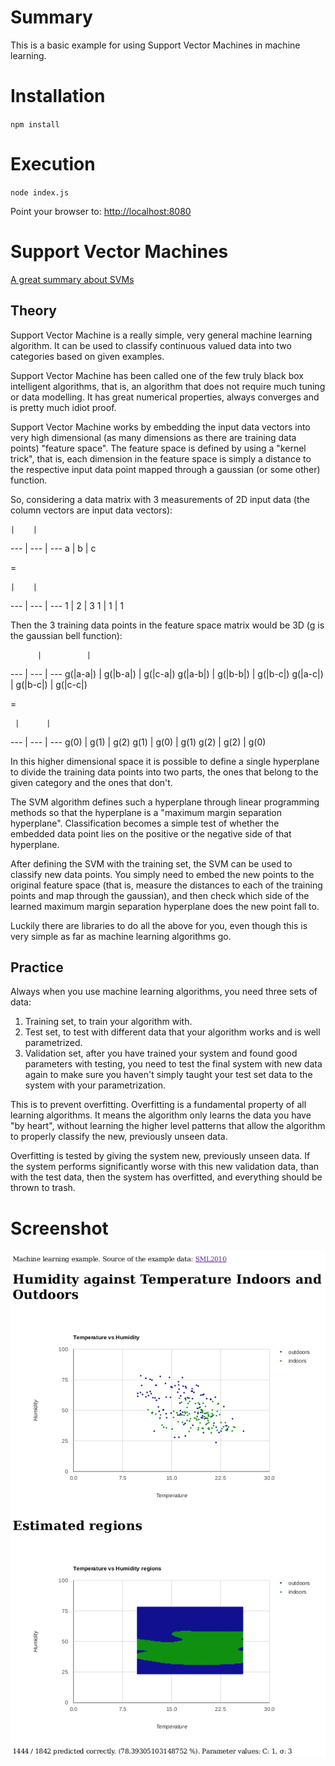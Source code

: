 # Summary
This is a basic example for using Support Vector Machines in machine learning.

# Installation
`npm install`

# Execution
`node index.js`

Point your browser to: [http://localhost:8080](http://localhost:8080)

# Support Vector Machines

[A great summary about SVMs](http://pages.cs.wisc.edu/~jerryzhu/cs540/handouts/hearst98-SVMtutorial.pdf)

## Theory

Support Vector Machine is a really simple, very general machine learning algorithm. It can be used to
classify continuous valued data into two categories based on given examples.

Support Vector Machine has been called one
of the few truly black box intelligent algorithms, that is, an algorithm that does not require much tuning
or data modelling. It has great numerical properties, always converges and is pretty much idiot proof.

Support Vector Machine works by embedding the input data vectors into very high dimensional (as many dimensions
as there are training data points) "feature space".
The feature space is defined by using a "kernel trick", that is, each dimension in the feature space is
simply a distance to the respective input data point mapped through a gaussian (or some other) function.

So, considering a data matrix with 3 measurements of 2D input data (the column vectors are input data vectors):

    |    |
--- | --- | ---
 a  |  b  |  c

 \=

    |    |
--- | --- | ---
 1  |  2  |  3
 1  |  1  |  1

Then the 3 training data points in the feature space matrix would be 3D (g is the gaussian bell function):

          |          |
   ---     |    ---     |    ---
g(\|a-a\|) | g(\|b-a\|) | g(\|c-a\|)
g(\|a-b\|) | g(\|b-b\|) | g(\|b-c\|)
g(\|a-c\|) | g(\|b-c\|) | g(\|c-c\|)

 \=

     |      |
 --- |  --- |  ---
g(0) | g(1) |  g(2)
g(1) | g(0) |  g(1)
g(2) | g(2) |  g(0)

In this higher dimensional space it is possible to define a single hyperplane to divide the training data points
into two parts, the ones that belong to the given category and the ones that don't.

The SVM algorithm defines such a hyperplane through linear programming methods so that the hyperplane is a "maximum margin
separation hyperplane". Classification becomes a simple test of whether the embedded data point lies on the positive
or the negative side of that hyperplane.

After defining the SVM with the training set, the SVM can be used to classify new data points. You simply need to
embed the new points to the original feature space (that is, measure the distances to each of the training points and
map through the gaussian), and then check which side of the learned maximum margin separation hyperplane does the new point
fall to.

Luckily there are libraries to do all the above for you, even though this is very simple as far as machine learning
algorithms go.

## Practice

Always when you use machine learning algorithms, you need three sets of data:

 1. Training set, to train your algorithm with.
 2. Test set, to test with different data that your algorithm works and is well parametrized.
 3. Validation set, after you have trained your system and found good parameters with testing, you need to test
    the final system with new data again to make sure you haven't simply taught your test set data to the system
    with your parametrization.

This is to prevent overfitting. Overfitting is a fundamental property of all learning algorithms. It means the
algorithm only learns the data you have "by heart", without learning the higher level patterns that allow the algorithm to
properly classify the new, previously unseen data.

Overfitting is tested by giving the system new, previously unseen data. If the system performs significantly worse
with this new validation data, than with the test data, then the system has overfitted, and everything should be thrown
to trash.

# Screenshot

![alt text](pics/ml.png "Screenshot")
